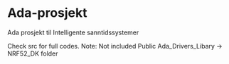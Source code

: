 # Ada-prosjekt
Ada prosjekt til Intelligente sanntidssystemer

Check src for full codes. Note: Not included Public Ada_Drivers_Libary -> NRF52_DK folder
